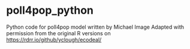 # poll4pop_python
Python code for poll4pop model written by Michael Image
Adapted with permission from the original R versions on https://rdrr.io/github/yclough/ecodeal/
